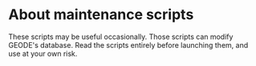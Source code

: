 # About maintenance scripts

These scripts may be useful occasionally.
Those scripts can modify GEODE's database. Read the scripts entirely before launching them, and use at your own risk.
